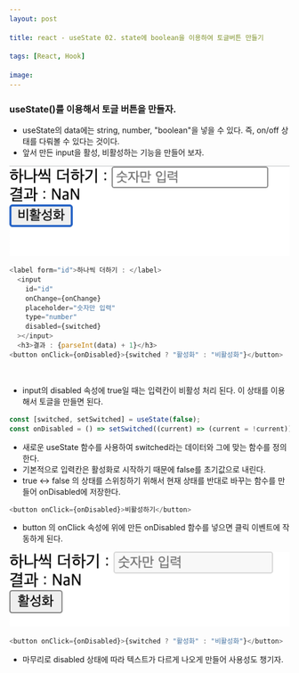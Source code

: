```yaml
---
layout: post

title: react - useState 02. state에 boolean을 이용하여 토글버튼 만들기

tags: [React, Hook]

image:
---
```


### useState()를 이용해서 토글 버튼을 만들자.

- useState의 data에는 string, number, "boolean"을 넣을 수 있다. 즉, on/off 상태를 다뤄볼 수 있다는 것이다.
- 앞서 만든 input을 활성, 비활성하는 기능을 만들어 보자.

<img src="/images/posts/react-prac-02.png">

```javascript
<label form="id">하나씩 더하기 : </label>
  <input
    id="id"
    onChange={onChange}
    placeholder="숫자만 입력"
    type="number"
    disabled={switched}
  ></input>
  <h3>결과 : {parseInt(data) + 1}</h3>
<button onClick={onDisabled}>{switched ? "활성화" : "비활성화"}</button>
```

<br/>

- input의 disabled 속성에 true일 때는 입력칸이 비활성 처리 된다. 이 상태를 이용해서 토글을 만들면 된다.

```javascript
const [switched, setSwitched] = useState(false);
const onDisabled = () => setSwitched((current) => (current = !current));
```

- 새로운 useState 함수를 사용하여 switched라는 데이터와 그에 맞는 함수를 정의한다.
- 기본적으로 입력칸은 활성화로 시작하기 때문에 false를 초기값으로 내린다.
- true <-> false 의 상태를 스위칭하기 위해서 현재 상태를 반대로 바꾸는 함수를 만들어 onDisabled에 저장한다.

```javascript
<button onClick={onDisabled}>비활성하기</button>
```

- button 의 onClick 속성에 위에 만든 onDisabled 함수를 넣으면 클릭 이벤트에 작동하게 된다.

<img src="/images/posts/react-prac-03.png">

```javascript
<button onClick={onDisabled}>{switched ? "활성화" : "비활성화"}</button>
```

- 마무리로 disabled 상태에 따라 텍스트가 다르게 나오게 만들어 사용성도 챙기자.
